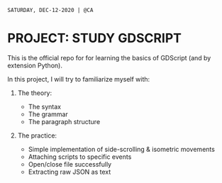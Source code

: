 `SATURDAY, DEC-12-2020 | @CA`

# PROJECT: STUDY GDSCRIPT

This is the official repo for for learning the basics of GDScript (and by extension Python).

In this project, I will try to familiarize myself with:

1. The theory:
    - The syntax
    - The grammar
    - The paragraph structure

2. The practice:
    - Simple implementation of side-scrolling & isometric movements
    - Attaching scripts to specific events
    - Open/close file successfully
    - Extracting raw JSON as text
